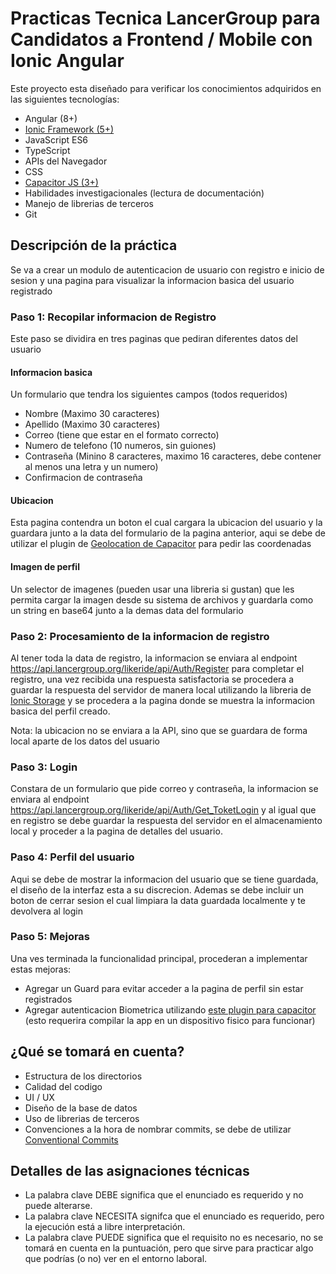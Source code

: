 # Practicas Tecnica LancerGroup para Candidatos a Frontend / Mobile con Ionic Angular
Este proyecto esta diseñado para verificar los conocimientos adquiridos en las siguientes tecnologías:

- Angular (8+)
- [Ionic Framework (5+)](https://ionicframework.com/)
- JavaScript ES6
- TypeScript
- APIs del Navegador
- CSS
- [Capacitor JS (3+)](https://capacitorjs.com/)
- Habilidades investigacionales (lectura de documentación)
- Manejo de librerias de terceros
- Git

## Descripción de la práctica 

Se va a crear un modulo de autenticacion de usuario con registro e inicio de sesion y una pagina para visualizar la informacion basica del usuario registrado

### Paso 1: Recopilar informacion de Registro

Este paso se dividira en tres paginas que pediran diferentes datos del usuario

#### Informacion basica
Un formulario que tendra los siguientes campos (todos requeridos)

 - Nombre (Maximo 30 caracteres)
 - Apellido (Maximo 30 caracteres)
 - Correo (tiene que estar en el formato correcto)
 - Numero de telefono (10 numeros, sin guiones)
 - Contraseña (Minino 8 caracteres, maximo 16 caracteres, debe contener al menos una letra y un numero)
 - Confirmacion de contraseña

#### Ubicacion
Esta pagina contendra un boton el cual cargara la ubicacion del usuario y la guardara junto a la data del formulario de la pagina anterior, aqui se debe de utilizar el plugin de [Geolocation de Capacitor](https://capacitorjs.com/docs/apis/geolocation) para pedir las coordenadas

#### Imagen de perfil
Un selector de imagenes (pueden usar una libreria si gustan) que les permita cargar la imagen desde su sistema de archivos y guardarla como un string en base64
junto a la demas data del formulario

### Paso 2: Procesamiento de la informacion de registro
Al tener toda la data de registro, la informacion se enviara al endpoint https://api.lancergroup.org/likeride/api/Auth/Register para completar el registro, una vez recibida una respuesta satisfactoria se procedera a guardar la respuesta del servidor de manera local utilizando la libreria de [Ionic Storage](https://github.com/ionic-team/ionic-storage) y se procedera a la pagina donde se muestra la informacion basica del perfil creado.

Nota: la ubicacion no se enviara a la API, sino que se guardara de forma local aparte de los datos del usuario

### Paso 3: Login
Constara de un formulario que pide correo y contraseña, la informacion se enviara al endpoint https://api.lancergroup.org/likeride/api/Auth/Get_ToketLogin y al igual que en registro se debe guardar la respuesta del servidor en el almacenamiento local y proceder a la pagina de detalles del usuario.

### Paso 4: Perfil del usuario
Aqui se debe de mostrar la informacion del usuario que se tiene guardada, el diseño de la interfaz esta a su discrecion.
Ademas se debe incluir un boton de cerrar sesion el cual limpiara la data guardada localmente y te devolvera al login

### Paso 5: Mejoras
Una ves terminada la funcionalidad principal, procederan a implementar estas mejoras:

  - Agregar un Guard para evitar acceder a la pagina de perfil sin estar registrados
  - Agregar autenticacion Biometrica utilizando [este plugin para capacitor](https://www.npmjs.com/package/capacitor-native-biometric) (esto requerira compilar la app en un dispositivo fisico para funcionar)


## ¿Qué se tomará en cuenta?

 - Estructura de los directorios
 - Calidad del codigo
 - UI / UX
 - Diseño de la base de datos
 - Uso de librerias de terceros
 - Convenciones a la hora de nombrar commits, se debe de utilizar [Conventional Commits](https://www.conventionalcommits.org/es/v1.0.0/)

## Detalles de las asignaciones técnicas

 - La palabra clave DEBE significa que el enunciado es requerido y no puede alterarse.
 - La palabra clave NECESITA signifca que el enunciado es requerido, pero la ejecución está a libre interpretación.
 - La palabra clave PUEDE significa que el requisito no es necesario, no se tomará en cuenta en la puntuación, pero que sirve para practicar algo que podrías (o no) ver en el entorno laboral. 
